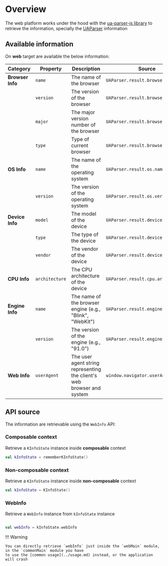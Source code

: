 # Overview

The web platform works under the hood with the [ua-parser-js library](https://github.com/faisalman/ua-parser-js) to retrieve the information,
specially the [UAParser](https://docs.uaparser.dev/api/main/overview.html) information

## Available information

On **web** target are available the below information:

| **Category**     | **Property**   | **Description**                                                        | **Source**                         |
|------------------|----------------|------------------------------------------------------------------------|------------------------------------|
| **Browser Info** | `name`         | The name of the browser                                                | `UAParser.result.browser`          |
|                  | `version`      | The version of the browser                                             | `UAParser.result.browser.version`  |
|                  | `major`        | The major version number of the browser                                | `UAParser.result.browser.major`    |
|                  | `type`         | Type of current browser                                                | `UAParser.result.browser.type`     |
| **OS Info**      | `name`         | The name of the operating system                                       | `UAParser.result.os.name`          |
|                  | `version`      | The version of the operating system                                    | `UAParser.result.os.version`       |
| **Device Info**  | `model`        | The model of the device                                                | `UAParser.result.device.model`     |
|                  | `type`         | The type of the device                                                 | `UAParser.result.device.type`      |
|                  | `vendor`       | The vendor of the device                                               | `UAParser.result.device.vendor`    |
| **CPU Info**     | `architecture` | The CPU architecture of the device                                     | `UAParser.result.cpu.architecture` |
| **Engine Info**  | `name`         | The name of the browser engine (e.g., "Blink", "WebKit")               | `UAParser.result.engine.name`      |
|                  | `version`      | The version of the engine (e.g., "91.0")                               | `UAParser.result.engine.version`   |
| **Web Info**     | `userAgent`    | The user agent string representing the client's web browser and system | `window.navigator.userAgent`       |

## API source

The information are retrievable using the `WebInfo` API:

### Composable context

Retrieve a `KInfoState` instance inside **composable** context

```kotlin
val kInfoState = rememberKInfoState()
```

### Non-composable context

Retrieve a `KInfoState` instance inside **non-composable** context

```kotlin
val kInfoState = KInfoState()
```

### WebInfo

Retrieve a `WebInfo` instance from `kInfoState` instance

```kotlin

val webInfo = kInfoState.webInfo 
```

!!! Warning

    You can directly retrieve `webInfo` just inside the `webMain` module, in the `commonMain` module you have
    to use the [common usage](../usage.md) instead, or the application will crash